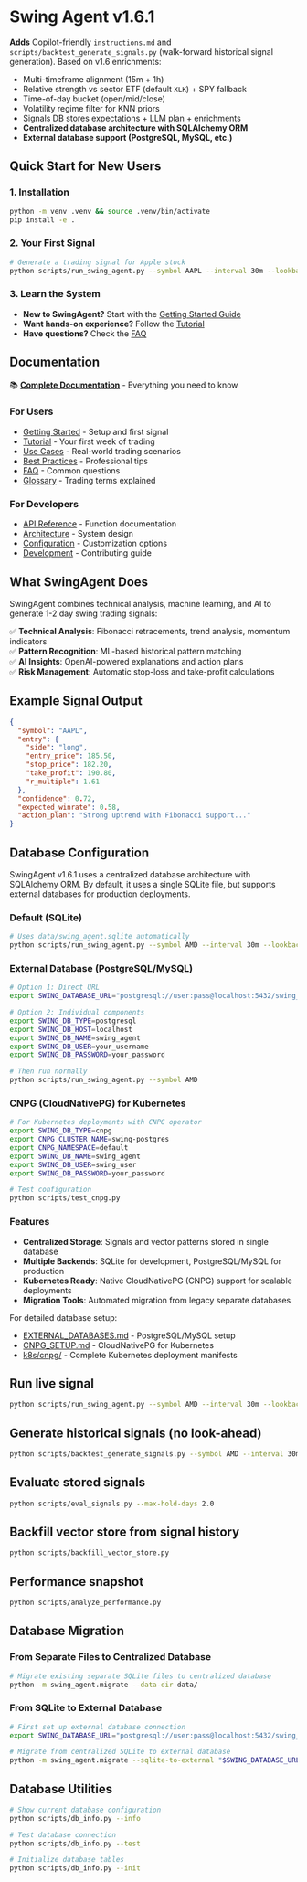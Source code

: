 # Swing Agent v1.6.1

**Adds** Copilot-friendly `instructions.md` and `scripts/backtest_generate_signals.py` (walk-forward historical signal generation). Based on v1.6 enrichments:
- Multi-timeframe alignment (15m + 1h)
- Relative strength vs sector ETF (default `XLK`) + SPY fallback
- Time-of-day bucket (open/mid/close)
- Volatility regime filter for KNN priors
- Signals DB stores expectations + LLM plan + enrichments
- **Centralized database architecture with SQLAlchemy ORM**
- **External database support (PostgreSQL, MySQL, etc.)**

## Quick Start for New Users

### 1. Installation
```bash
python -m venv .venv && source .venv/bin/activate
pip install -e .
```

### 2. Your First Signal
```bash
# Generate a trading signal for Apple stock
python scripts/run_swing_agent.py --symbol AAPL --interval 30m --lookback-days 30
```

### 3. Learn the System
- **New to SwingAgent?** Start with the [Getting Started Guide](docs/getting-started.md)
- **Want hands-on experience?** Follow the [Tutorial](docs/tutorial.md)
- **Have questions?** Check the [FAQ](docs/faq.md)

## Documentation

📚 **[Complete Documentation](docs/index.md)** - Everything you need to know

### For Users
- [Getting Started](docs/getting-started.md) - Setup and first signal
- [Tutorial](docs/tutorial.md) - Your first week of trading
- [Use Cases](docs/use-cases.md) - Real-world trading scenarios  
- [Best Practices](docs/best-practices.md) - Professional tips
- [FAQ](docs/faq.md) - Common questions
- [Glossary](docs/glossary.md) - Trading terms explained

### For Developers
- [API Reference](docs/api-reference.md) - Function documentation
- [Architecture](docs/architecture.md) - System design
- [Configuration](docs/configuration.md) - Customization options
- [Development](docs/development.md) - Contributing guide

## What SwingAgent Does

SwingAgent combines technical analysis, machine learning, and AI to generate 1-2 day swing trading signals:

✅ **Technical Analysis**: Fibonacci retracements, trend analysis, momentum indicators  
✅ **Pattern Recognition**: ML-based historical pattern matching  
✅ **AI Insights**: OpenAI-powered explanations and action plans  
✅ **Risk Management**: Automatic stop-loss and take-profit calculations

## Example Signal Output

```json
{
  "symbol": "AAPL",
  "entry": {
    "side": "long",
    "entry_price": 185.50,
    "stop_price": 182.20,
    "take_profit": 190.80,
    "r_multiple": 1.61
  },
  "confidence": 0.72,
  "expected_winrate": 0.58,
  "action_plan": "Strong uptrend with Fibonacci support..."
}
```

## Database Configuration

SwingAgent v1.6.1 uses a centralized database architecture with SQLAlchemy ORM. By default, it uses a single SQLite file, but supports external databases for production deployments.

### Default (SQLite)
```bash
# Uses data/swing_agent.sqlite automatically
python scripts/run_swing_agent.py --symbol AMD --interval 30m --lookback-days 30
```

### External Database (PostgreSQL/MySQL)
```bash
# Option 1: Direct URL
export SWING_DATABASE_URL="postgresql://user:pass@localhost:5432/swing_agent"

# Option 2: Individual components
export SWING_DB_TYPE=postgresql
export SWING_DB_HOST=localhost
export SWING_DB_NAME=swing_agent
export SWING_DB_USER=your_username
export SWING_DB_PASSWORD=your_password

# Then run normally
python scripts/run_swing_agent.py --symbol AMD
```

### CNPG (CloudNativePG) for Kubernetes
```bash
# For Kubernetes deployments with CNPG operator
export SWING_DB_TYPE=cnpg
export CNPG_CLUSTER_NAME=swing-postgres
export CNPG_NAMESPACE=default
export SWING_DB_NAME=swing_agent
export SWING_DB_USER=swing_user
export SWING_DB_PASSWORD=your_password

# Test configuration
python scripts/test_cnpg.py
```

### Features
- **Centralized Storage**: Signals and vector patterns stored in single database
- **Multiple Backends**: SQLite for development, PostgreSQL/MySQL for production
- **Kubernetes Ready**: Native CloudNativePG (CNPG) support for scalable deployments
- **Migration Tools**: Automated migration from legacy separate databases

For detailed database setup:
- [EXTERNAL_DATABASES.md](EXTERNAL_DATABASES.md) - PostgreSQL/MySQL setup
- [CNPG_SETUP.md](CNPG_SETUP.md) - CloudNativePG for Kubernetes
- [k8s/cnpg/](k8s/cnpg/) - Complete Kubernetes deployment manifests

## Run live signal
```bash
python scripts/run_swing_agent.py --symbol AMD --interval 30m --lookback-days 30 --sector XLK
```

## Generate historical signals (no look-ahead)
```bash
python scripts/backtest_generate_signals.py --symbol AMD --interval 30m --lookback-days 180 --warmup-bars 80 --sector XLK --no-llm
```

## Evaluate stored signals
```bash
python scripts/eval_signals.py --max-hold-days 2.0
```

## Backfill vector store from signal history
```bash
python scripts/backfill_vector_store.py
```

## Performance snapshot
```bash
python scripts/analyze_performance.py
```

## Database Migration

### From Separate Files to Centralized Database
```bash
# Migrate existing separate SQLite files to centralized database
python -m swing_agent.migrate --data-dir data/
```

### From SQLite to External Database
```bash
# First set up external database connection
export SWING_DATABASE_URL="postgresql://user:pass@localhost:5432/swing_agent"

# Migrate from centralized SQLite to external database
python -m swing_agent.migrate --sqlite-to-external "$SWING_DATABASE_URL"
```

## Database Utilities
```bash
# Show current database configuration
python scripts/db_info.py --info

# Test database connection
python scripts/db_info.py --test

# Initialize database tables
python scripts/db_info.py --init
```
